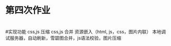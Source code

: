 ﻿# 第四次作业
#
#实现功能
   css,js 压缩
    css,js 合并
    资源嵌入（html, js，css，图片内联）
    本地调试服务器，自动刷新，雪碧图合并，js语法校验，图片压缩

#
